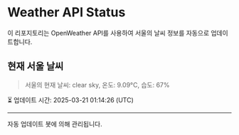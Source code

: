 
# Weather API Status

이 리포지토리는 OpenWeather API를 사용하여 서울의 날씨 정보를 자동으로 업데이트합니다.

## 현재 서울 날씨
> 서울의 현재 날씨: clear sky, 온도: 9.09°C, 습도: 67%

⏳ 업데이트 시간: 2025-03-21 01:14:26 (UTC)

---
자동 업데이트 봇에 의해 관리됩니다.
